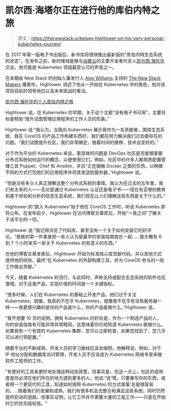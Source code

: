 # 凯尔西·海塔尔正在进行他的库伯内特之旅

> 原文：<https://thenewstack.io/kelsey-hightower-on-his-very-personal-kubernetes-journey/>

在 2017 年第一版电子书出版后，新书库将很快推出最新版的“库伯内特生态系统的状态”。在发布之前，新的堆栈能够与[谷歌云](https://cloud.google.com)的主要开发者代言人[凯尔西·海托华](https://twitter.com/kelseyhightower?lang=en)交谈，他可能是 Kubernetes 领域最受认可的声音之一。

在本期由 New Stack 的创始人兼发行人 [Alex Williams](/author/alex/) 主持的 [The New Stack Makers](/podcasts/makers) 播客中，Hightower 讲述了他从一开始在 Kubernetes 中的角色，他对该项目目前的领导地位以及未来挑战的看法。

[凯尔西·海托华的个人库伯内特之旅](https://thenewstack.simplecast.com/episodes/kelsey-hightower-on-his-very-personal-kubernetes-journey)

Hightower 说，在 Kubernetes 的早期，关于这个主题“没有电子书可用”。主要目标是帮助“提升试图管理应用程序的工作人员的形象。”

Hightower 说:“我认为，当我向 Kubernetes 展示我作为一名贡献者，围绕生态系统、我在 CoreOS 的产品工作构建东西时，我们都在努力解决我们过去都存在的问题。“我们试图提升社区。我们非常确定，随着时间的推移，技术会变好的。”

对于作为平台的 Kubernetes 来说，更具体的问题是 DevOps 社区是否能够掌握分布式系统如何运行的概念，以便使用它们。例如，社区中的许多人都熟悉配置管理工具 Puppet、Chef 和 Ansible，并且“正在接触 Docker 之类的东西，以稍微不同的方式打包他们的应用程序并将其发送到服务器，”Hightower 说。

“但是没有多少人真正理解这整个分布式系统的事情。我认为在过去的五年里，我们有太多的人——无论是通过 Kubernetes 认证还是电子书——现在有足够的教育和基于经验和分析的信息生态系统，我们现在让人们理解这些东西是关于什么的。”

Hightower 的“跳入 Kubernetes”始于他在 CoreOS 工作时，听说 Kubernetes 即将公布。在发布前夕，Hightower 在访问博客文章库后，开始“一夜之间”了解关于该平台的一切。

Hightower 说:“我记得浏览了代码库，甚至没有一个关于如何安装它的好评论。“我做的第一件事是把一些人认为是最早的安装指南放在一起……我大概有 6 到 7 个小时来写一些关于 Kubernetes 的有意义的东西。”

在他的博客文章发表后，Hightower 开始为标准核心库贡献代码，并以其他方式提供他的经验，最终“在 Kubernetes 的外部构建工具，并为 CoreOS 参与的一些工作做出贡献。”

今天，随着 Kubernetes 的流行，与此同时，声称支持或配合生态系统的软件也在激增。对于这类产品，实现价值的时间是一个关键指标。

“很多时候，人们在 Kubernetes 的基础上开发产品，他们过于关注 Kubernetes。就像，我真的不在乎 Kubernetes，就像我不在乎有没有服务器一样——我更感兴趣的是你的产品是什么，你的产品能做什么，”Hightower 说。

“我不想要 10 页的说明。拥有 Kubernetes 的好处是，作为一个制造产品的人，你的安装指南有可能非常非常精简，这意味着你已经知道 Kubernetes 能做什么。如果我有一个有效的 Kubernetes 集群，您可以立即检查，如果您找到了，您几乎可以进行零配置。”

随着平台的不断成熟，开发人员的学习曲线应该会缩短。他解释说，例如，对于 IP 地址分配和数据库访问管理，开发人员不应该成为 Kubernetes 网络专家来做软件工程师的工作。

“有更好的工具来更好地处理这种动态政策，但事实是，在这一点上，社区的成熟度是你必须在他们所在的地方遇到更多的人。他说:“说‘嘿，只要重写你的东西，或者用一个更现代的工具，知道如何按照 Kubernetes 的方式做事’总是很容易的。…随着我们的发展和成熟，我们有很多机会去整合和满足这些系统，同时仍然提供前进的道路。但事实证明，让它工作并不需要大量的工程工作——只是在开始时它的优先级较低。"

<svg xmlns:xlink="http://www.w3.org/1999/xlink" viewBox="0 0 68 31" version="1.1"><title>Group</title> <desc>Created with Sketch.</desc></svg>